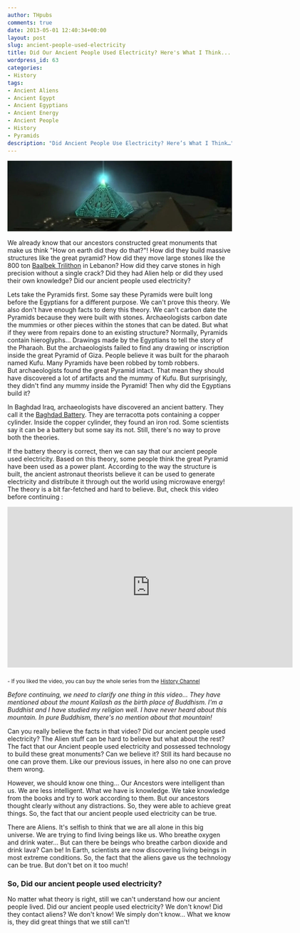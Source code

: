 ```yaml
---
author: THpubs
comments: true
date: 2013-05-01 12:40:34+00:00
layout: post
slug: ancient-people-used-electricity
title: Did Our Ancient People Used Electricity? Here's What I Think...
wordpress_id: 63
categories:
- History
tags:
- Ancient Aliens
- Ancient Egypt
- Ancient Egyptians
- Ancient Energy
- Ancient People
- History
- Pyramids
description: "Did Ancient People Use Electricity? Here’s What I Think…"
---
```


![Ancient People Used Electricity?](/images/post-images/2013/05/ancient-people-used-electricity.jpg "Ancient People Used Electricity?")

We already know that our ancestors constructed great monuments that make us think "How on earth did they do that?"! How did they build massive structures like the great pyramid? How did they move large stones like the 800 ton [Baalbek Trilithon](http://atheism.about.com/od/religiousplaces/ig/Baalbek-Temples-Lebanon/Baalbek-Trilithon-Stone-Blocks.htm) in Lebanon? How did they carve stones in high precision without a single crack? Did they had Alien help or did they used their own knowledge? Did our ancient people used electricity?

<!-- more -->

Lets take the Pyramids first. Some say these Pyramids were built long before the Egyptians for a different purpose. We can't prove this theory. We also don't have enough facts to deny this theory. We can't carbon date the Pyramids because they were built with stones. Archaeologists carbon date the mummies or other pieces within the stones that can be dated. But what if they were from repairs done to an existing structure? Normally, Pyramids contain hieroglyphs... Drawings made by the Egyptians to tell the story of the Pharaoh. But the archaeologists failed to find any drawing or inscription inside the great Pyramid of Giza. People believe it was built for the pharaoh named Kufu. Many Pyramids have been robbed by tomb robbers. But archaeologists found the great Pyramid intact. That mean they should have discovered a lot of artifacts and the mummy of Kufu. But surprisingly, they didn't find any mummy inside the Pyramid! Then why did the Egyptians build it?

In Baghdad Iraq, archaeologists have discovered an ancient battery. They call it the [Baghdad Battery](http://en.wikipedia.org/wiki/Baghdad_Battery). They are terracotta pots containing a copper cylinder. Inside the copper cylinder, they found an iron rod. Some scientists say it can be a battery but some say its not. Still, there's no way to prove both the theories.

If the battery theory is correct, then we can say that our ancient people used electricity. Based on this theory, some people think the great Pyramid have been used as a power plant. According to the way the structure is built, the ancient astronaut theorists believe it can be used to generate electricity and distribute it through out the world using microwave energy! The theory is a bit far-fetched and hard to believe. But, check this video before continuing :


<iframe src="http://www.disclose.tv/embed/120371" width="640" height="360" frameborder="0" webkitAllowFullScreen mozallowfullscreen allowFullScreen></iframe>


<sub>- If you liked the video, you can buy the whole series from the [History Channel](http://shop.history.com/ancient-aliens/index.php?v=history_show_ancient-aliens)</sub>


_Before continuing, we need to clarify one thing in this video... They have mentioned about the mount Kailash as the birth place of Buddhism. I'm a Buddhist and I have studied my religion well. I have never heard about this mountain. In pure Buddhism, there's no mention about that mountain!_

Can you really believe the facts in that video? Did our ancient people used electricity? The Alien stuff can be hard to believe but what about the rest? The fact that our Ancient people used electricity and possessed technology to build these great monuments? Can we believe it? Still its hard because no one can prove them. Like our previous issues, in here also no one can prove them wrong.

However, we should know one thing... Our Ancestors were intelligent than us. We are less intelligent. What we have is knowledge. We take knowledge from the books and try to work according to them. But our ancestors thought clearly without any distractions. So, they were able to achieve great things. So, the fact that our ancient people used electricity can be true.

There are Aliens. It's selfish to think that we are all alone in this big universe. We are trying to find living beings like us. Who breathe oxygen and drink water... But can there be beings who breathe carbon dioxide and drink lava? Can be! In Earth, scientists are now discovering living beings in most extreme conditions. So, the fact that the aliens gave us the technology can be true. But don't bet on it too much!


### So, Did our ancient people used electricity?


No matter what theory is right, still we can't understand how our ancient people lived. Did our ancient people used electricity? We don't know! Did they contact aliens? We don't know! We simply don't know... What we know is, they did great things that we still can't!
